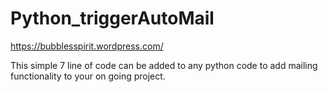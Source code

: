 # Python_triggerAutoMail
https://bubblesspirit.wordpress.com/

This simple 7 line of code can be added to any python code to add mailing functionality to your on going project. 
